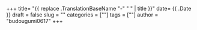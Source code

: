 +++
title= "{{ replace .TranslationBaseName "-" " " | title }}"
date= {{ .Date }}
draft = false
slug = ""
categories = [""]
tags = [""]
author = "budougumi0617"
+++
